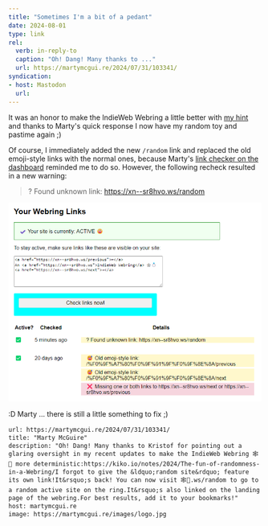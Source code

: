 ```yaml
---
title: "Sometimes I'm a bit of a pedant"
date: 2024-08-01
type: link
rel:
  verb: in-reply-to
  caption: "Oh! Dang! Many thanks to ..."
  url: https://martymcgui.re/2024/07/31/103341/
syndication: 
- host: Mastodon
  url: 
---
```


It was an honor to make the IndieWeb Webring a little better with [my hint](/notes/2024/The-fun-of-randomness-in-a-Webring/) and thanks to Marty's quick response I now have my random toy and pastime again ;)

Of course, I immediately added the new ``/random`` link and replaced the old emoji-style links with the normal ones, because Marty's [link checker on the dashboard](https://xn--sr8hvo.ws/dashboard) reminded me to do so. However, the following recheck resulted in a new warning:

> ? Found unknown link: https://xn--sr8hvo.ws/random

![IndieWeb Webring Dashboard](_attachments/indieweb-webring-dashboard.png)

:D Marty ... there is still a little something to fix ;)

```cardlink
url: https://martymcgui.re/2024/07/31/103341/
title: "Marty McGuire"
description: "Oh! Dang! Many thanks to Kristof for pointing out a glaring oversight in my recent updates to make the IndieWeb Webring 🕸️💍 more deterministic:https://kiko.io/notes/2024/The-fun-of-randomness-in-a-Webring/I forgot to give the &ldquo;random site&rdquo; feature its own link!It&rsquo;s back! You can now visit 🕸️💍.ws/random to go to a random active site on the ring.It&rsquo;s also linked on the landing page of the webring.For best results, add it to your bookmarks!"
host: martymcgui.re
image: https://martymcgui.re/images/logo.jpg
```
